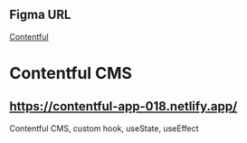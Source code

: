 ## Figma URL

[Contentful](https://www.figma.com/file/XtVr3JRCGWyZESYxd9EhZK/Contentful?node-id=0%3A1&t=SNnU6FgNUQXktIFb-1)

# Contentful CMS

## https://contentful-app-018.netlify.app/

Contentful CMS, custom hook, useState, useEffect
